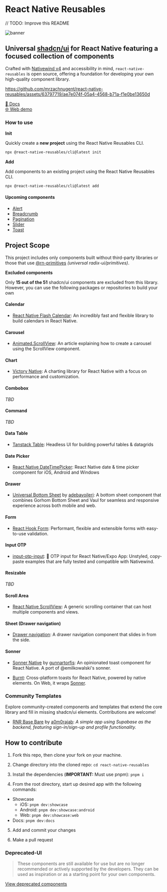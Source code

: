 # React Native Reusables

// TODO: Improve this README

![banner](https://github.com/mrzachnugent/react-native-reusables/assets/63797719/0eef0a6d-d8eb-4b52-a97d-fa3b1e534215)

## Universal [shadcn/ui](https://ui.shadcn.com) for React Native featuring a focused collection of components

Crafted with [Nativewind v4](https://www.nativewind.dev/) and accessibility in mind, `react-native-reusables` is open source, offering a foundation for developing your own high-quality component library.

https://github.com/mrzachnugent/react-native-reusables/assets/63797719/ae7e074f-05a4-4568-b71a-f1e0be13650d

[📖 Docs](https://rnr-docs.vercel.app/)
<br/>
[🌐 Web demo](https://rnr-showcase.vercel.app/)

### How to use

**Init**

Quickly create a **new project** using the React Native Reusables CLI.

```bash
npx @react-native-reusables/cli@latest init
```

**Add**

Add components to an existing project using the React Native Reusables CLI.

```bash
npx @react-native-reusables/cli@latest add
```

#### Upcoming components

- [Alert](https://ui.shadcn.com/docs/components/alert)
- [Breadcrumb](https://ui.shadcn.com/docs/components/breadcrumb)
- [Pagination](https://ui.shadcn.com/docs/components/pagination)
- [Slider](https://ui.shadcn.com/docs/components/slider)
- [Toast](https://ui.shadcn.com/docs/components/toast)

## Project Scope

This project includes only components built without third-party libraries or those that use [@rn-primitives](https://rnprimitives.com) _(universal radix-ui/primitives)_.

**Excluded components**

Only **15 out of the 51** shadcn/ui components are excluded from this library. However, you can use the following packages or repositories to build your own

#### Calendar

- [React Native Flash Calendar](https://github.com/MarceloPrado/flash-calendar): An incredibly fast and flexible library to build calendars in React Native.

#### Carousel

- [Animated.ScrollView](https://medium.com/timeless/building-a-gallery-carousel-in-react-native-using-reanimated-i-19b19e6b6b10): An article explaining how to create a carousel using the ScrollView component.

#### Chart

- [Victory Native](https://github.com/FormidableLabs/victory-native-xl): A charting library for React Native with a focus on performance and customization.

#### Combobox

_TBD_

#### Command

_TBD_

#### Data Table

- [Tanstack Table](https://tanstack.com/table/latest): Headless UI for building powerful tables & datagrids

#### Date Picker

- [React Native DateTimePicker](https://github.com/react-native-datetimepicker/datetimepicker): React Native date & time picker component for iOS, Android and Windows

#### Drawer

- [Universal Bottom Sheet](https://github.com/adebayoileri/universal-bottom-sheet) by [adebayoileri](https://github.com/adebayoileri): A bottom sheet component that combines Gorhom Bottom Sheet and Vaul for seamless and responsive experience across both mobile and web.

#### Form

- [React Hook Form](https://react-hook-form.com/get-started#ReactNative): Performant, flexible and extensible forms with easy-to-use validation.

#### Input OTP

- [input-otp-input](https://github.com/yjose/input-otp-native): 🔐 OTP input for React Native/Expo App: Unstyled, copy-paste examples that are fully tested and compatible with Nativewind.

#### Resizable

_TBD_

#### Scroll Area

- [React Native ScrollView](https://reactnative.dev/docs/scrollview): A generic scrolling container that can host multiple components and views.

#### Sheet (Drawer navigation)

- [Drawer navigation](https://reactnavigation.org/docs/drawer-based-navigation/): A drawer navigation component that slides in from the side.

#### Sonner

- [Sonner Native](https://github.com/gunnartorfis/sonner-native) by [gunnartorfis](https://github.com/gunnartorfis): An opinionated toast component for React Native. A port of @emilkowalski's sonner.

- [Burnt](https://www.npmjs.com/package/burnt): Cross-platform toasts for React Native, powered by native elements. On Web, it wraps [Sonner](https://github.com/emilkowalski/sonner).

### Community Templates

Explore community-created components and templates that extend the core library and fill in missing shadcn/ui elements. Contributions are welcome!

- [RNR Base Bare](https://github.com/a0m0rajab/rnr-base-bare) by [a0m0rajab](https://github.com/a0m0rajab): _A simple app using Supabase as the backend, featuring sign-in/sign-up and profile functionality._

## How to contribute

1. Fork this repo, then clone your fork on your machine.

2. Change directory into the cloned repo: `cd react-native-reusables`

3. Install the dependencies (**IMPORTANT:** Must use pnpm): `pnpm i`

4. From the root directory, start up desired app with the following commands:

- Showcase
  - iOS: `pnpm dev:showcase`
  - Android: `pnpm dev:showcase:android`
  - Web: `pnpm dev:showcase:web`
- Docs: `pnpm dev:docs`

5. Add and commit your changes

6. Make a pull request

### Deprecated-UI

> These components are still available for use but are no longer recommended or actively supported by the developers. They can be used as inspiration or as a starting point for your own components.

[View deprecated components](/packages/reusables/src/components/deprecated-ui/README.md)
